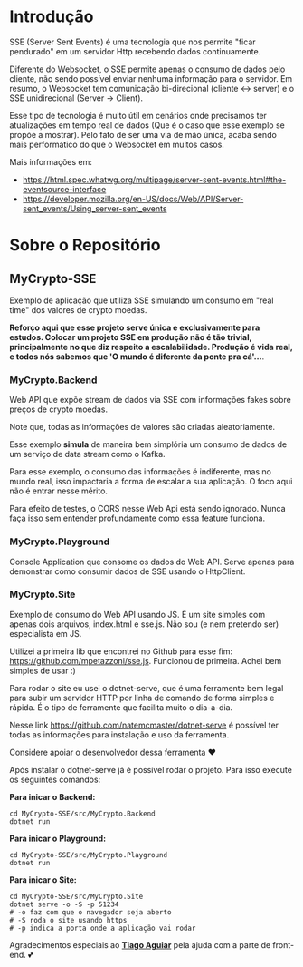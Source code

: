 # Introdução

SSE (Server Sent Events) é uma tecnologia que nos permite "ficar pendurado" em um servidor Http recebendo dados continuamente.

Diferente do Websocket, o SSE permite apenas o consumo de dados pelo cliente, não sendo possível enviar nenhuma informação para o servidor.
Em resumo, o Websocket tem comunicação bi-direcional (cliente <-> server) e o SSE unidirecional (Server -> Client).

Esse tipo de tecnologia é muito útil em cenários onde precisamos ter atualizações em tempo real de dados (Que é o caso que esse exemplo se propõe a mostrar). Pelo fato de ser uma via de mão única, acaba sendo mais performático do que o Websocket em muitos casos.

Mais informações em:

- https://html.spec.whatwg.org/multipage/server-sent-events.html#the-eventsource-interface
- https://developer.mozilla.org/en-US/docs/Web/API/Server-sent_events/Using_server-sent_events

# Sobre o Repositório

## MyCrypto-SSE
Exemplo de aplicação que utiliza SSE simulando um consumo em "real time" dos valores de crypto moedas.

**Reforço aqui que esse projeto serve única e exclusivamente para estudos. Colocar um projeto SSE em produção não é tão trivial, principalmente no que diz respeito a escalabilidade. Produção é vida real, e todos nós sabemos que 'O mundo é diferente da ponte pra cá'...**.

### MyCrypto.Backend

Web API que expõe stream de dados via SSE com informações fakes sobre preços de crypto moedas.

Note que, todas as informações de valores são criadas aleatoriamente.

Esse exemplo **simula** de maneira bem simplória um consumo de dados de um serviço de data stream como o Kafka.

Para esse exemplo, o consumo das informações é indiferente, mas no mundo real, isso impactaria a forma de escalar a sua aplicação. O foco aqui não é entrar nesse mérito. 

Para efeito de testes, o CORS nesse Web Api está sendo ignorado. Nunca faça isso sem entender profundamente como essa feature funciona. 

### MyCrypto.Playground

Console Application que consome os dados do Web API. 
Serve apenas para demonstrar como consumir dados de SSE usando o HttpClient.

### MyCrypto.Site
Exemplo de consumo do Web API usando JS.
É um site simples com apenas dois arquivos, index.html e sse.js. 
Não sou (e nem pretendo ser) especialista em JS. 

Utilizei a primeira lib que encontrei no Github para esse fim: https://github.com/mpetazzoni/sse.js.
Funcionou de primeira. Achei bem simples de usar :)

Para rodar o site eu usei o dotnet-serve, que é uma ferramente bem legal para subir um servidor HTTP por linha de comando de forma simples e rápida. É o tipo de ferramente que facilita muito o dia-a-dia.

Nesse link https://github.com/natemcmaster/dotnet-serve é possível ter todas as informações para instalação e uso da ferramenta.

Considere apoiar o desenvolvedor dessa ferramenta ❤️

Após instalar o dotnet-serve já é possível rodar o projeto. Para isso execute os seguintes comandos: 

**Para inicar o Backend:**
```
cd MyCrypto-SSE/src/MyCrypto.Backend 
dotnet run
```

**Para inicar o Playground:**
```
cd MyCrypto-SSE/src/MyCrypto.Playground 
dotnet run
```

**Para inicar o Site:**
```
cd MyCrypto-SSE/src/MyCrypto.Site 
dotnet serve -o -S -p 51234
# -o faz com que o navegador seja aberto
# -S roda o site usando https
# -p indica a porta onde a aplicação vai rodar
```

Agradecimentos especiais ao [**Tiago Aguiar**](https://github.com/aguiardev) pela ajuda com a parte de front-end. 💕
